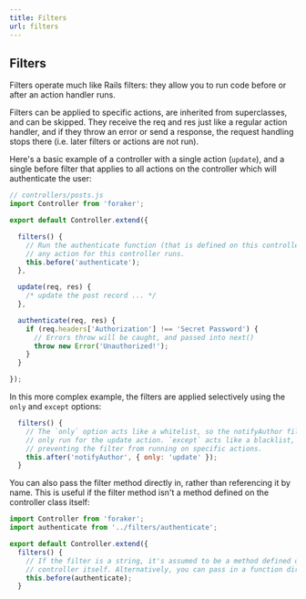 ```yaml
---
title: Filters
url: filters
---
```


## Filters

Filters operate much like Rails filters: they allow you to run code before or after an action handler runs.

Filters can be applied to specific actions, are inherited from superclasses, and can be skipped. They receive the req and res just like a regular action handler, and if they throw an error or send a response, the request handling stops there (i.e. later filters or actions are not run).

Here's a basic example of a controller with a single action (`update`), and a single before filter that applies to all actions on the controller which will authenticate the user:

```js
// controllers/posts.js
import Controller from 'foraker';

export default Controller.extend({

  filters() {
    // Run the authenticate function (that is defined on this controller) before
    // any action for this controller runs.
    this.before('authenticate');
  },

  update(req, res) {
    /* update the post record ... */
  },

  authenticate(req, res) {
    if (req.headers['Authorization'] !== 'Secret Password') {
      // Errors throw will be caught, and passed into next()
      throw new Error('Unauthorized!');
    }
  }

});
```

In this more complex example, the filters are applied selectively using the `only` and `except` options:

```js
  filters() {
    // The `only` option acts like a whitelist, so the notifyAuthor filter is
    // only run for the update action. `except` acts like a blacklist,
    // preventing the filter from running on specific actions.
    this.after('notifyAuthor', { only: 'update' });
  }
```

You can also pass the filter method directly in, rather than referencing it by name. This is useful if the filter method isn't a method defined on the controller class itself:

```js
import Controller from 'foraker';
import authenticate from '../filters/authenticate';

export default Controller.extend({
  filters() {
    // If the filter is a string, it's assumed to be a method defined on the
    // controller itself. Alternatively, you can pass in a function directly:
    this.before(authenticate);
  }
```
